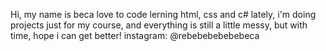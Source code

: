  Hi, my name is beca
 love to code
 lerning html, css and c#
 lately, i'm doing projects just for my course, and everything is still a little messy, but with time, hope i can get better! 
 instagram: @rebebebebebebeca
